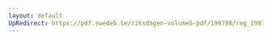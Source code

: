 ```yaml
---
layout: default
UpRedirect: https://pdf.swedeb.se/riksdagen-volumeG-pdf/199798/reg_199798/reg_199798_0397.pdf
---
```

